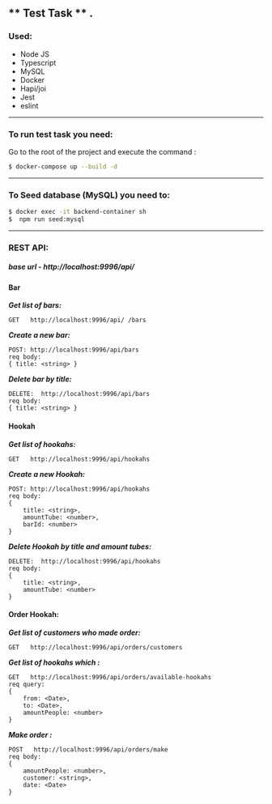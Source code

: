 ## ** Test Task ** .

### Used:
- Node JS
- Typescript
- MySQL
- Docker
- Hapi/joi
- Jest
- eslint
------------

### **To run test task  you need:**
Go to the root of the project and execute the command :

``` sh
$ docker-compose up --build -d
```
------------

### To Seed database (MySQL) you need to:
``` sh
$ docker exec -it backend-container sh
$  npm run seed:mysql
```

------------


### REST API:
##### *base url* -  http://localhost:9996/api/

#### Bar
***Get list of bars:***
```
GET   http://localhost:9996/api/ /bars
```
***Create a new bar:***
```
POST: http://localhost:9996/api/bars
req body:
{ title: <string> }
```
***Delete bar by title:***
```
DELETE:  http://localhost:9996/api/bars
req body:
{ title: <string> }
```

#### Hookah
***Get list of hookahs:***
```
GET   http://localhost:9996/api/hookahs
```
***Create a new Hookah:***
```
POST: http://localhost:9996/api/hookahs
req body:
{
	title: <string>,
	amountTube: <number>,
	barId: <number>
}
```
***Delete Hookah by title and amount tubes:***
```
DELETE:  http://localhost:9996/api/hookahs
req body:
{
	title: <string>,
	amountTube: <number>
}
```

#### Order Hookah:

***Get list of customers who made order:***
```
GET   http://localhost:9996/api/orders/customers
```

***Get list of hookahs which  :***
```
GET   http://localhost:9996/api/orders/available-hookahs
req query:
{
	from: <Date>,
	to: <Date>,
	amountPeople: <number>
}
```
***Make order  :***
```
POST   http://localhost:9996/api/orders/make
req body:
{
	amountPeople: <number>,
	customer: <string>,
	date: <Date>
}
```